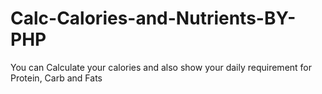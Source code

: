 # Calc-Calories-and-Nutrients-BY-PHP
You can Calculate your calories and also show your daily requirement for Protein, Carb and Fats
